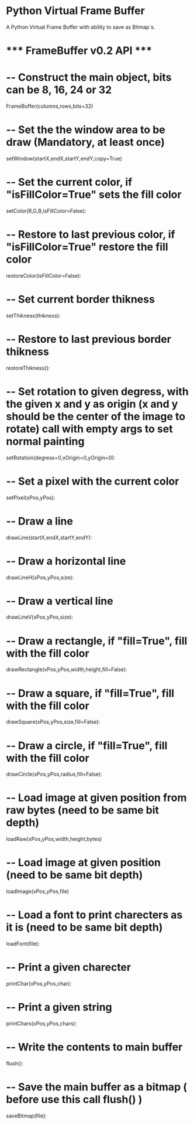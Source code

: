 # Python Virtual Frame Buffer

A Python Virtual Frame Buffer with ability to save as Bitmap`s.



# *** FrameBuffer v0.2 API ***

# -- Construct the main object, bits can be 8, 16, 24 or 32

FrameBuffer(columns,rows,bits=32)

# -- Set the the window area to be draw (Mandatory, at least once)

setWindow(startX,endX,startY,endY,copy=True)

# -- Set the current color, if "isFillColor=True" sets the fill color

setColor(R,G,B,isFillColor=False):

# -- Restore to last previous color, if "isFillColor=True" restore the fill color

restoreColor(isFillColor=False):

# -- Set current border thikness

setThikness(thikness):

# -- Restore to last previous border thikness

restoreThikness():

# -- Set rotation to given degress, with the given x and y as origin (x and y should be the center of the image to rotate) call with empty args to set normal painting

setRotation(degress=0,xOrigin=0,yOrigin=0):

# -- Set a pixel with the current color

setPixel(xPos,yPos):

# -- Draw a line

drawLine(startX,endX,startY,endY):

# -- Draw a horizontal line

drawLineH(xPos,yPos,size):

# -- Draw a vertical line

drawLineV(xPos,yPos,size):

# -- Draw a rectangle, if "fill=True", fill with the fill color

drawRectangle(xPos,yPos,width,height,fill=False):

# -- Draw a square, if "fill=True", fill with the fill color

drawSquare(xPos,yPos,size,fill=False):

# -- Draw a circle, if "fill=True", fill with the fill color

drawCircle(xPos,yPos,radius,fill=False):

# -- Load image at given position from raw bytes (need to be same bit depth)

loadRaw(xPos,yPos,width,height,bytes)

# -- Load image at given position (need to be same bit depth)

loadImage(xPos,yPos,file)

# -- Load a font to print charecters as it is (need to be same bit depth)

loadFont(file):

# -- Print a given charecter

printChar(xPos,yPos,char):

# -- Print a given string 

printChars(xPos,yPos,chars):

# -- Write the contents to main buffer

flush():

# -- Save the main buffer as a bitmap ( before use this call flush() )

saveBitmap(file):
